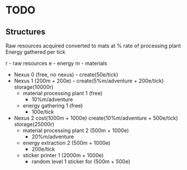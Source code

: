TODO
=


Structures
-
Raw resources acquired converted to mats at % rate of processing plant
Energy gathered per tick 

r - raw resources
e - energy
m - materials

- Nexus 0 (free, no nexus) - create(50e/tick)
- Nexus 1 (200m + 200e) - create(5%m/adventure + 200e/tick) storage(10000r)
  - material processing plant 1 (free)
    - 10%m/adventure
  - energy gathering 1 (free)
    - 100e/tick
- Nexus 2 cost(1000m + 1000e) create(10%m/adventure + 500e/tick) storage(25000r)
  - material processing plant 2 (500m + 1000e)
    - 20%m/adventure
  - energy extraction 2 (500m + 1000e)
    - 200e/tick
  - sticker printer 1 (2000m + 1000e)
    - random level 1 sticker for (500m + 500e)